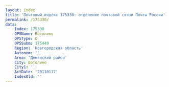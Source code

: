 ```yaml
---
layout: index
title: 'Почтовый индекс 175330: отделение почтовой связи Почты России'
permalink: /175330/
data:
    Index: 175330
    OPSName: Вотолино
    OPSType: О
    OPSSubm: 175449
    Region: 'Новгородская область'
    Autonom: ''
    Area: 'Демянский район'
    City: Вотолино
    City1: ''
    ActDate: '20110117'
    IndexOld: ''
---
```

